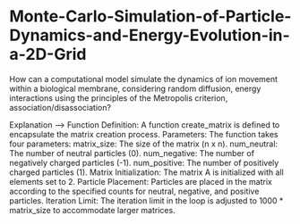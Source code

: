 # Monte-Carlo-Simulation-of-Particle-Dynamics-and-Energy-Evolution-in-a-2D-Grid
How can a computational model simulate the dynamics of ion movement within a biological membrane, considering random diffusion, energy interactions using the principles of the Metropolis criterion, association/disassociation?

Explanation -->
Function Definition: A function create_matrix is defined to encapsulate the matrix creation process.
Parameters: The function takes four parameters:
matrix_size: The size of the matrix (n x n).
num_neutral: The number of neutral particles (0).
num_negative: The number of negatively charged particles (-1).
num_positive: The number of positively charged particles (1).
Matrix Initialization: The matrix A is initialized with all elements set to 2.
Particle Placement: Particles are placed in the matrix according to the specified counts for neutral, negative, and positive particles.
Iteration Limit: The iteration limit in the loop is adjusted to 1000 * matrix_size to accommodate larger matrices.
